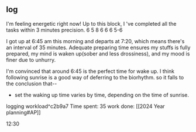 ## log
I'm feeling energetic right now!
Up to this block, I 've completed all the tasks  within 3 minutes precision.
6
5
8
6
6
6
5-6

I got up at 6:45 am this morning and departs at 7:20, which means there's an interval of 35 minutes. Adequate preparing time ensures my stuffs is fully prepared, my mind is waken up(sober and less drossiness), and my mood is finer due to unhurry.

I'm convinced that around 6:45  is the perfect time for wake up. I think following sunrise is a good way of deferring to the biorhythm. so it falls to the conclusion that--
- set the waking up time varies by time, depending on the time of sunrise.

logging workload^c2b9a7
Time spent: 35
work done: [[2024 Year planning#AP]]

12:30